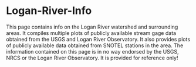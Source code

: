 # Logan-River-Info
This page contains info on the Logan River watershed and surrounding areas. It compiles multiple plots of publicly available stream gage data obtained from the USGS and Logan River Observatory. It also provides plots of publicly available data obtained from SNOTEL stations in the area. The information contained on this page is in no way endorsed by the USGS, NRCS or the Logan River Observatory. It is provided for reference only!
